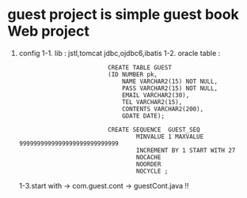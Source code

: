 # guest project is simple guest book Web project

1. config
	1-1.	lib : jstl,tomcat jdbc,ojdbc6,ibatis
	1-2.  oracle table : 

								CREATE TABLE GUEST
						  		(ID NUMBER pk, 
									NAME VARCHAR2(15) NOT NULL, 
									PASS VARCHAR2(15) NOT NULL, 
									EMAIL VARCHAR2(30), 
									TEL VARCHAR2(15), 
									CONTENTS VARCHAR2(200), 
									GDATE DATE);						

								CREATE SEQUENCE  GUEST_SEQ  
										MINVALUE 1 MAXVALUE 9999999999999999999999999999 
										INCREMENT BY 1 START WITH 27 
										NOCACHE  
										NOORDER  
										NOCYCLE ;	
	1-3.start with -> com.guest.cont -> guestCont.java !!
